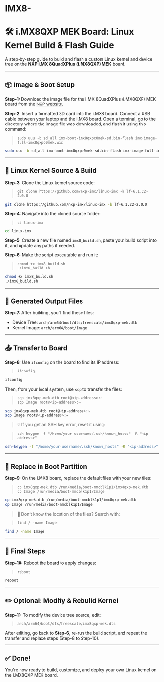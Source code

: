 # IMX8-


# 🛠️ i.MX8QXP MEK Board: Linux Kernel Build & Flash Guide

A step-by-step guide to build and flash a custom Linux kernel and device tree on the **NXP i.MX 8QuadXPlus (i.MX8QXP) MEK** board.

---

## 📦 Image & Boot Setup

**Step-1:** Download the image file for the i.MX 8QuadXPlus (i.MX8QXP) MEK board from the [NXP website](https://www.nxp.com).

**Step-2:** Insert a formatted SD card into the i.MX8 board. Connect a USB cable between your laptop and the i.MX8 board. Open a terminal, go to the directory where the image file was downloaded, and flash it using this command:

> `sudo uuu -b sd_all imx-boot-imx8qxpc0mek-sd.bin-flash imx-image-full-imx8qxpc0mek.wic`

```bash
sudo uuu -b sd_all imx-boot-imx8qxpc0mek-sd.bin-flash imx-image-full-imx8qxpc0mek.wic
```

---

## 🔧 Linux Kernel Source & Build

**Step-3:** Clone the Linux kernel source code:

> `git clone https://github.com/nxp-imx/linux-imx -b lf-6.1.22-2.0.0`

```bash
git clone https://github.com/nxp-imx/linux-imx -b lf-6.1.22-2.0.0
```

**Step-4:** Navigate into the cloned source folder:

> `cd linux-imx`

```bash
cd linux-imx
```

**Step-5:** Create a new file named `imx8_build.sh`, paste your build script into it, and update any paths if needed.

**Step-6:** Make the script executable and run it:

> `chmod +x imx8_build.sh`  
> `./imx8_build.sh`

```bash
chmod +x imx8_build.sh
./imx8_build.sh
```

---

## 📁 Generated Output Files

**Step-7:** After building, you’ll find these files:

- Device Tree: `arch/arm64/boot/dts/freescale/imx8qxp-mek.dtb`
- Kernel Image: `arch/arm64/boot/Image`

---

## 📤 Transfer to Board

**Step-8:** Use `ifconfig` on the board to find its IP address:

> `ifconfig`

```bash
ifconfig
```

Then, from your local system, use `scp` to transfer the files:

> `scp imx8qxp-mek.dtb root@<ip-address>:~`  
> `scp Image root@<ip-address>:~`

```bash
scp imx8qxp-mek.dtb root@<ip-address>:~
scp Image root@<ip-address>:~
```

> 💡 If you get an SSH key error, reset it using:

> `ssh-keygen -f "/home/your-username/.ssh/known_hosts" -R "<ip-address>"`

```bash
ssh-keygen -f "/home/your-username/.ssh/known_hosts" -R "<ip-address>"
```

---

## 🧩 Replace in Boot Partition

**Step-9:** On the i.MX8 board, replace the default files with your new files:

> `cp imx8qxp-mek.dtb /run/media/boot-mmcblk1p1/imx8qxp-mek.dtb`  
> `cp Image /run/media/boot-mmcblk1p1/Image`

```bash
cp imx8qxp-mek.dtb /run/media/boot-mmcblk1p1/imx8qxp-mek.dtb
cp Image /run/media/boot-mmcblk1p1/Image
```

> 🧭 Don’t know the location of the files? Search with:

> `find / -name Image`

```bash
find / -name Image
```

---

## 🔁 Final Steps

**Step-10:** Reboot the board to apply changes:

> `reboot`

```bash
reboot
```

---

## ✏️ Optional: Modify & Rebuild Kernel

**Step-11:** To modify the device tree source, edit:

> `arch/arm64/boot/dts/freescale/imx8qxp-mek.dts`

After editing, go back to **Step-6**, re-run the build script, and repeat the transfer and replace steps (Step-8 to Step-10).

---

## ✅ Done!

You're now ready to build, customize, and deploy your own Linux kernel on the i.MX8QXP MEK board.
